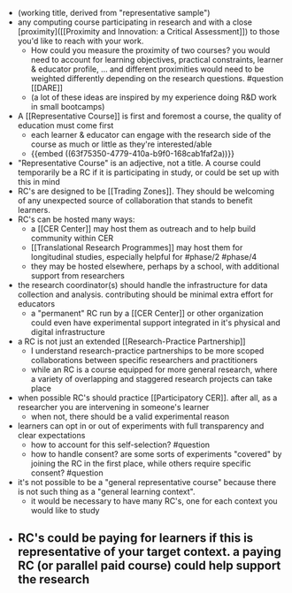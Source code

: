 - (working title, derived from "representative sample")
- any computing course participating in research and with a close [proximity]([[Proximity and Innovation: a Critical Assessment]]) to those you'd like to reach with your work.
	- How could you measure the proximity of two courses? you would need to account for learning objectives, practical constraints, learner & educator profile, ... and different proximities would need to be weighted differently depending on the research questions.  #question [[DARE]]
	- (a lot of these ideas are inspired by my experience doing R&D work in small bootcamps)
- A [[Representative Course]] is first and foremost a course, the quality of education must come first
	- each learner & educator can engage with the research side of the course as much or little as they're interested/able
	- {{embed ((63f75350-4779-410a-b9f0-168cab1faf2a))}}
- "Representative Course" is an adjective, not a title.  A course could temporarily be a RC if it is participating in study, or could be set up with this in mind
- RC's are designed to be [[Trading Zones]].  They should be welcoming of any unexpected source of collaboration that stands to benefit learners.
- RC's can be hosted many ways:
	- a [[CER Center]] may host them as outreach and to help build community within CER
	- [[Translational Research Programmes]] may host them for longitudinal studies, especially helpful for #phase/2 #phase/4
	- they may be hosted elsewhere, perhaps by a school, with additional support from researchers
- the research coordinator(s) should handle the infrastructure for data collection and analysis.  contributing should be minimal extra effort for educators
	- a "permanent" RC run by a [[CER Center]] or other organization could even have experimental support integrated in it's physical and digital infrastructure
- a RC is not just an extended [[Research-Practice Partnership]]
	- I understand research-practice partnerships to be more scoped collaborations between specific researchers and practitioners
	- while an RC is a course equipped for more general research, where a variety of overlapping and staggered research projects can take place
- when possible RC's should practice [[Participatory CER]]. after all, as a researcher you are intervening in someone's learner
	- when not, there should be a valid experimental reason
- learners can opt in or out of experiments with full transparency and clear expectations
	- how to account for this self-selection? #question
	- how to handle consent? are some sorts of experiments "covered" by joining the RC in the first place, while others require specific consent? #question
- it's not possible to be a "general representative course" because there is not such thing as a "general learning context".
	- it would be necessary to have many RC's, one for each context you would like to study
- RC's could be paying for learners if this is representative of your target context.  a paying RC (or parallel paid course) could help support the research
	-